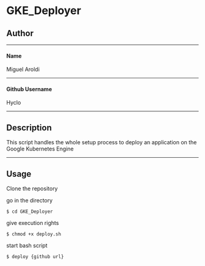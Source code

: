 ﻿# GKE_Deployer

## Author

---

#### Name

Miguel Aroldi

---

####  Github Username

Hyclo

---

## Description

This script handles the whole setup process to deploy an application on the Google Kubernetes Engine

---

## Usage

Clone the repository

go in the directory

`$ cd GKE_Deployer`

give execution rights

`$ chmod +x deploy.sh`

start bash script

`$ deploy {github url}`
